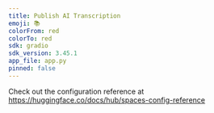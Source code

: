 ```yaml
---
title: Publish AI Transcription
emoji: 📚
colorFrom: red
colorTo: red
sdk: gradio
sdk_version: 3.45.1
app_file: app.py
pinned: false
---
```


Check out the configuration reference at https://huggingface.co/docs/hub/spaces-config-reference
